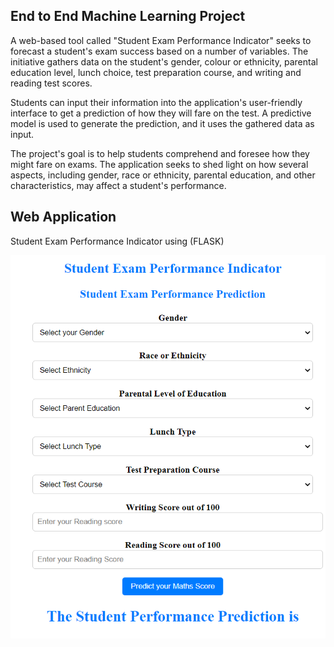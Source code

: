 ## End to End Machine Learning Project

A web-based tool called "Student Exam Performance Indicator" seeks to forecast a student's exam success based on a number of variables. The initiative gathers data on the student's gender, colour or ethnicity, parental education level, lunch choice, test preparation course, and writing and reading test scores.

Students can input their information into the application's user-friendly interface to get a prediction of how they will fare on the test. A predictive model is used to generate the prediction, and it uses the gathered data as input.

The project's goal is to help students comprehend and foresee how they might fare on exams. The application seeks to shed light on how several aspects, including gender, race or ethnicity, parental education, and other characteristics, may affect a student's performance.

## Web Application 

Student Exam Performance Indicator using (FLASK)

![img.png](img.png)